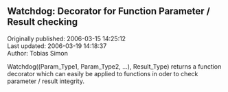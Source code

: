 ## Watchdog: Decorator for Function Parameter / Result checking  
Originally published: 2006-03-15 14:25:12  
Last updated: 2006-03-19 14:18:37  
Author: Tobias Simon  
  
Watchdog((Param_Type1, Param_Type2, ...), Result_Type) returns a function decorator which can easily be applied to functions in oder to check parameter / result integrity.